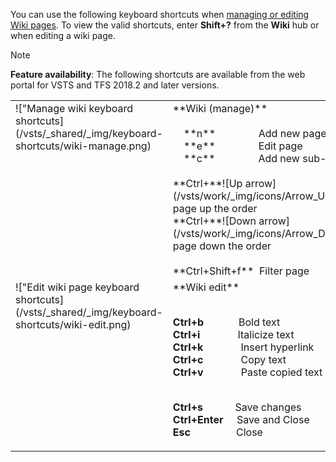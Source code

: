 
<a id="wiki-shortcuts"></a>

You can use the following keyboard shortcuts when [managing or editing Wiki pages](/vsts/collaborate/add-edit-wiki). To view the valid shortcuts, enter **Shift+?** from the **Wiki** hub or when editing a wiki page. 

> [!NOTE]  
> **Feature availability**: The following shortcuts are available from the web portal for VSTS and TFS 2018.2 and later versions.  

<table width="70%">
<tbody valign="top">
<tr>
<td>!["Manage wiki keyboard shortcuts](/vsts/_shared/_img/keyboard-shortcuts/wiki-manage.png)</td>
<td>
**Wiki (manage)**<br/><br/>
&nbsp;&nbsp;&nbsp;&nbsp;**n**&nbsp;&nbsp;&nbsp;&nbsp;&nbsp;&nbsp;&nbsp;&nbsp;&nbsp;&nbsp;&nbsp;&nbsp;&nbsp;&nbsp;&nbsp;&nbsp;Add new page<br/>
&nbsp;&nbsp;&nbsp;&nbsp;**e**&nbsp;&nbsp;&nbsp;&nbsp;&nbsp;&nbsp;&nbsp;&nbsp;&nbsp;&nbsp;&nbsp;&nbsp;&nbsp;&nbsp;&nbsp;&nbsp;Edit page<br/>
&nbsp;&nbsp;&nbsp;&nbsp;**c**&nbsp;&nbsp;&nbsp;&nbsp;&nbsp;&nbsp;&nbsp;&nbsp;&nbsp;&nbsp;&nbsp;&nbsp;&nbsp;&nbsp;&nbsp;&nbsp;Add new sub-page<br/><br/>
**Ctrl+**![Up arrow](/vsts/work/_img/icons/Arrow_Up.png)&nbsp;&nbsp;&nbsp;&nbsp;&nbsp;&nbsp;&nbsp;&nbsp;&nbsp;Move page up the order<br/>
**Ctrl+**![Down arrow](/vsts/work/_img/icons/Arrow_Down.png)&nbsp;&nbsp;&nbsp;&nbsp;&nbsp;&nbsp;&nbsp;&nbsp;&nbsp;Move page down the order<br/><br/>
**Ctrl+Shift+f**&nbsp;&nbsp;Filter page<br/>
</td>
</tr>
<tr>
<td>!["Edit wiki page keyboard shortcuts](/vsts/_shared/_img/keyboard-shortcuts/wiki-edit.png)</td>
<td>
**Wiki edit**<br/><br/>

**Ctrl+b**&nbsp;&nbsp;&nbsp;&nbsp;&nbsp;&nbsp;&nbsp;&nbsp;&nbsp;&nbsp;&nbsp;&nbsp;&nbsp;Bold text<br/>
**Ctrl+i**&nbsp;&nbsp;&nbsp;&nbsp;&nbsp;&nbsp;&nbsp;&nbsp;&nbsp;&nbsp;&nbsp;&nbsp;&nbsp;&nbsp;Italicize text<br/>
**Ctrl+k**&nbsp;&nbsp;&nbsp;&nbsp;&nbsp;&nbsp;&nbsp;&nbsp;&nbsp;&nbsp;&nbsp;&nbsp;&nbsp;&nbsp;Insert hyperlink<br/>
**Ctrl+c**&nbsp;&nbsp;&nbsp;&nbsp;&nbsp;&nbsp;&nbsp;&nbsp;&nbsp;&nbsp;&nbsp;&nbsp;&nbsp;&nbsp;Copy text<br/>
**Ctrl+v**&nbsp;&nbsp;&nbsp;&nbsp;&nbsp;&nbsp;&nbsp;&nbsp;&nbsp;&nbsp;&nbsp;&nbsp;&nbsp;&nbsp;Paste copied text<br/><br/>

**Ctrl+s**&nbsp;&nbsp;&nbsp;&nbsp;&nbsp;&nbsp;&nbsp;&nbsp;&nbsp;&nbsp;&nbsp;&nbsp;Save changes<br/>
**Ctrl+Enter**&nbsp;&nbsp;&nbsp;&nbsp;&nbsp;Save and Close<br/>
**Esc**&nbsp;&nbsp;&nbsp;&nbsp;&nbsp;&nbsp;&nbsp;&nbsp;&nbsp;&nbsp;&nbsp;&nbsp;&nbsp;&nbsp;&nbsp;&nbsp;&nbsp;Close
</td>
</tr>
</tbody>
</table>